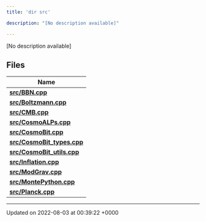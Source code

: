 ```yaml
---
title: 'dir src'

description: "[No description available]"

---
```







[No description available]

## Files

| Name           |
| -------------- |
| **[src/BBN.cpp](/documentation/code/main/files/bbn_8cpp/#file-bbn.cpp)**  |
| **[src/Boltzmann.cpp](/documentation/code/main/files/boltzmann_8cpp/#file-boltzmann.cpp)**  |
| **[src/CMB.cpp](/documentation/code/main/files/cmb_8cpp/#file-cmb.cpp)**  |
| **[src/CosmoALPs.cpp](/documentation/code/main/files/cosmoalps_8cpp/#file-cosmoalps.cpp)**  |
| **[src/CosmoBit.cpp](/documentation/code/main/files/cosmobit_8cpp/#file-cosmobit.cpp)**  |
| **[src/CosmoBit_types.cpp](/documentation/code/main/files/cosmobit__types_8cpp/#file-cosmobit-types.cpp)**  |
| **[src/CosmoBit_utils.cpp](/documentation/code/main/files/cosmobit__utils_8cpp/#file-cosmobit-utils.cpp)**  |
| **[src/Inflation.cpp](/documentation/code/main/files/inflation_8cpp/#file-inflation.cpp)**  |
| **[src/ModGrav.cpp](/documentation/code/main/files/modgrav_8cpp/#file-modgrav.cpp)**  |
| **[src/MontePython.cpp](/documentation/code/main/files/montepython_8cpp/#file-montepython.cpp)**  |
| **[src/Planck.cpp](/documentation/code/main/files/planck_8cpp/#file-planck.cpp)**  |






-------------------------------

Updated on 2022-08-03 at 00:39:22 +0000
